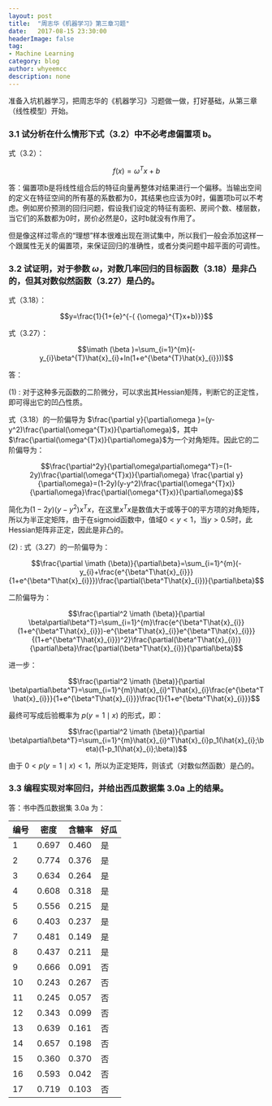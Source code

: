 ```yaml
---
layout: post
title:  "周志华《机器学习》第三章习题"
date:   2017-08-15 23:30:00
headerImage: false
tag:
- Machine Learning
category: blog
author: whyeemcc
description: none
---
```


准备入坑机器学习，把周志华的《机器学习》习题做一做，打好基础，从第三章（线性模型）开始。

### 3.1 试分析在什么情形下式（3.2）中不必考虑偏置项 b。

式（3.2）：

$$f\left( x \right)= \omega^T x+ b$$

答：偏置项b是将线性组合后的特征向量再整体对结果进行一个偏移。当输出空间的定义在特征空间的所有基的系数都为0，其结果也应该为0时，偏置项b可以不考虑。例如房价预测的回归问题，假设我们设定的特征有面积、房间个数、楼层数，当它们的系数都为0时，房价必然是0，这时b就没有作用了。

但是像这样过零点的“理想”样本很难出现在测试集中，所以我们一般会添加这样一个跟属性无关的偏置项，来保证回归的准确性，或者分类问题中超平面的可调性。

### 3.2 试证明，对于参数 $\omega$，对数几率回归的目标函数（3.18）是非凸的，但其对数似然函数（3.27）是凸的。

式（3.18）：

$$y=\frac{1}{1+{e}^{-( {\omega}^{T}x+b)}}$$

式（3.27）：

$$\imath (\beta )=\sum_{i=1}^{m}(-y_{i}\beta^{T}\hat{x}_{i}+ln(1+e^{\beta^{T}\hat{x}_{i}}))$$

答： 

(1) : 对于这种多元函数的二阶微分，可以求出其Hessian矩阵，判断它的正定性，即可得出它的凹凸性质。

式（3.18）的一阶偏导为 $\frac{\partial y}{\partial\omega }=(y-y^2)\frac{\partial(\omega^{T}x)}{\partial\omega}$，其中$\frac{\partial(\omega^{T}x)}{\partial\omega}$为一个对角矩阵。因此它的二阶偏导为：

$$\frac{\partial^2y}{\partial\omega\partial\omega^T}=(1-2y)\frac{\partial(\omega^{T}x)}{\partial\omega} \frac{\partial y}{\partial\omega}=(1-2y)(y-y^2)\frac{\partial(\omega^{T}x)}{\partial\omega}\frac{\partial(\omega^{T}x)}{\partial\omega}$$

简化为$(1-2y)(y-y^2)x^Tx$，在这里$x^Tx$是数值大于或等于0的平方项的对角矩阵，所以为半正定矩阵，由于在sigmoid函数中，值域$0<y<1$，当$y>0.5$时，此Hessian矩阵非正定，因此是非凸的。

(2) : 式（3.27）的一阶偏导为：

$$\frac{\partial \imath (\beta)}{\partial\beta}=\sum_{i=1}^{m}(-y_{i}+\frac{e^{\beta^T\hat{x}_{i}}}{1+e^{\beta^T\hat{x}_{i}}})\frac{\partial(\beta^T\hat{x}_{i})}{\partial\beta}$$

二阶偏导为：

$$\frac{\partial^2 \imath (\beta)}{\partial \beta\partial\beta^T}=\sum_{i=1}^{m}\frac{e^{\beta^T\hat{x}_{i}}(1+e^{\beta^T\hat{x}_{i}})-e^{\beta^T\hat{x}_{i}}e^{\beta^T\hat{x}_{i}}}{(1+e^{\beta^T\hat{x}_{i}})^2}\frac{\partial(\beta^T\hat{x}_{i})}{\partial\beta}\frac{\partial(\beta^T\hat{x}_{i})}{\partial\beta}$$

进一步：

$$\frac{\partial^2 \imath (\beta)}{\partial \beta\partial\beta^T}=\sum_{i=1}^{m}\hat{x}_{i}^T\hat{x}_{i}\frac{e^{\beta^T\hat{x}_{i}}}{1+e^{\beta^T\hat{x}_{i}}}\frac{1}{1+e^{\beta^T\hat{x}_{i}}}$$

最终可写成后验概率为 $p(y=1\mid x)$ 的形式，即：

$$\frac{\partial^2 \imath (\beta)}{\partial \beta\partial\beta^T}=\sum_{i=1}^{m}\hat{x}_{i}^T\hat{x}_{i}p_1(\hat{x}_{i};\beta)(1-p_1(\hat{x}_{i};\beta))$$

由于 $0<p(y=1\mid x)<1$，所以为正定矩阵，则该式（对数似然函数）是凸的。


### 3.3 编程实现对率回归，并给出西瓜数据集 3.0a 上的结果。

答：书中西瓜数据集 3.0a 为：
			
编号 | 密度     | 含糖率 | 好瓜 
---  |---       |---     |---
1	 | 0.697	|0.460	 |是 
2	 | 0.774	|0.376	 |是 
3	 | 0.634	|0.264	 |是 
4	 | 0.608	|0.318	 |是 
5	 | 0.556	|0.215	 |是 
6	 | 0.403	|0.237	 |是 
7	 | 0.481	|0.149	 |是 
8	 | 0.437	|0.211	 |是 
9	 | 0.666	|0.091	 |否 
10	 | 0.243	|0.267	 |否 
11	 | 0.245	|0.057	 |否 
12	 | 0.343	|0.099	 |否 
13	 | 0.639	|0.161	 |否
14	 | 0.657	|0.198	 |否 
15	 | 0.360	|0.370	 |否 
16	 | 0.593	|0.042	 |否 
17	 | 0.719	|0.103	 |否 
